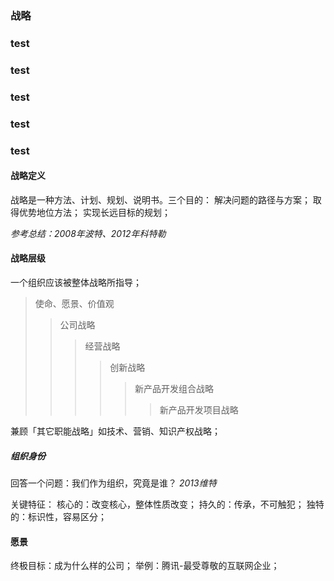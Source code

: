### 战略
###  test
###  test
###  test
###  test
###  test

#### 战略定义

战略是一种方法、计划、规划、说明书。三个目的：
解决问题的路径与方案；
取得优势地位方法；
实现长远目标的规划；

*参考总结：2008年波特、2012年科特勒*


#### 战略层级

一个组织应该被整体战略所指导；

> 使命、愿景、价值观
>> 公司战略
>>> 经营战略
>>>> 创新战略
>>>>> 新产品开发组合战略
>>>>>> 新产品开发项目战略

兼顾「其它职能战略」如技术、营销、知识产权战略；


##### 组织身份

回答一个问题：我们作为组织，究竟是谁？ *2013维特*

关键特征：
核心的：改变核心，整体性质改变；
持久的：传承，不可触犯；
独特的：标识性，容易区分；


#### 愿景

终极目标：成为什么样的公司；
举例：腾讯-最受尊敬的互联网企业；
